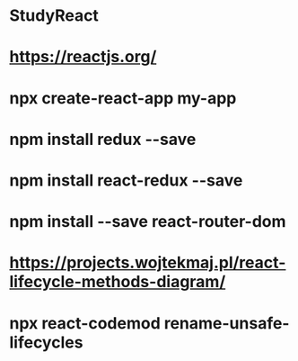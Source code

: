 # StudyReact

# https://reactjs.org/

# npx create-react-app my-app

# npm install redux --save

# npm install react-redux --save

# npm install --save react-router-dom

# https://projects.wojtekmaj.pl/react-lifecycle-methods-diagram/

# npx react-codemod rename-unsafe-lifecycles
